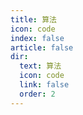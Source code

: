 ```yaml
---
title: 算法
icon: code
index: false
article: false
dir:
  text: 算法
  icon: code
  link: false
  order: 2
---
```

